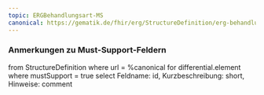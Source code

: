 ```yaml
---
topic: ERGBehandlungsart-MS
canonical: https://gematik.de/fhir/erg/StructureDefinition/erg-behandlungsart
---
```


### Anmerkungen zu Must-Support-Feldern

<fql>
from
	StructureDefinition
where 
    url = %canonical
for differential.element
where mustSupport = true
select
	Feldname: id, Kurzbeschreibung: short, Hinweise: comment
</fql>

